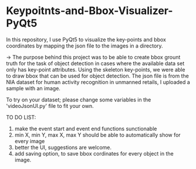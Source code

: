 # Keypoitnts-and-Bbox-Visualizer-PyQt5
In this repository, I use PyQt5 to visualize the key-points and bbox coordinates by mapping the json file to the images in a directory.

  -> The purpose behind this project was to be able to create bbox grount truth for the task of object detection in cases where the 
  available data set only has key-point attributes. Using the skeleton key-points, we were able to draw bbox that can be used for object detection.
The json file is from the NIA dataset for human activity recognition in unmanned retails, I uploaded a sample with an image.

To try on your dataset; please change some variables in the 'videoJsonUI.py' file to fit your own.

TO DO LIST:
  1. make the event start and event end functions sunctionable
  2. min X, min Y, max X, max Y should be able to automatically show for every image
  3. better the UI, suggestions are welcome.
  4. add saving option, to save bbox cordinates for every object in the image.

